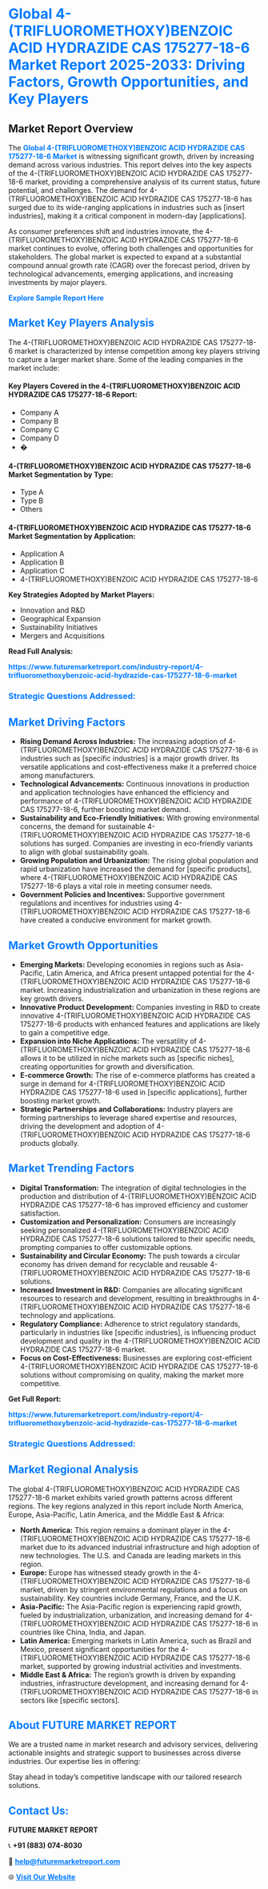 <h1 style="color: #007BFF;">Global 4-(TRIFLUOROMETHOXY)BENZOIC ACID HYDRAZIDE CAS 175277-18-6 Market Report 2025-2033: Driving Factors, Growth Opportunities, and Key Players</h1>

<section id="overview">
<h2>Market Report Overview</h2>
<p>The <a href="https://www.futuremarketreport.com/industry-report/4-trifluoromethoxybenzoic-acid-hydrazide-cas-175277-18-6-market" style="color: #007BFF; text-decoration: none;"><strong>Global 4-(TRIFLUOROMETHOXY)BENZOIC ACID HYDRAZIDE CAS 175277-18-6 Market</strong></a> is witnessing significant growth, driven by increasing demand across various industries. This report delves into the key aspects of the 4-(TRIFLUOROMETHOXY)BENZOIC ACID HYDRAZIDE CAS 175277-18-6 market, providing a comprehensive analysis of its current status, future potential, and challenges. The demand for 4-(TRIFLUOROMETHOXY)BENZOIC ACID HYDRAZIDE CAS 175277-18-6 has surged due to its wide-ranging applications in industries such as [insert industries], making it a critical component in modern-day [applications].</p>
<p>As consumer preferences shift and industries innovate, the 4-(TRIFLUOROMETHOXY)BENZOIC ACID HYDRAZIDE CAS 175277-18-6 market continues to evolve, offering both challenges and opportunities for stakeholders. The global market is expected to expand at a substantial compound annual growth rate (CAGR) over the forecast period, driven by technological advancements, emerging applications, and increasing investments by major players.</p>
</section>

<section id="overview">
<p><a href="https://www.futuremarketreport.com/request-sample/reportId=112178" style="color: #007BFF; text-decoration: none;"><strong>Explore Sample Report Here</strong></a></p>
</section>

<section id="key-players">
<h2 style="color: #007BFF;">Market Key Players Analysis</h2>
<p>The 4-(TRIFLUOROMETHOXY)BENZOIC ACID HYDRAZIDE CAS 175277-18-6 market is characterized by intense competition among key players striving to capture a larger market share. Some of the leading companies in the market include:</p>
<h4>Key Players Covered in the 4-(TRIFLUOROMETHOXY)BENZOIC ACID HYDRAZIDE CAS 175277-18-6 Report:</h4>
<ul><li>Company A</li><li>Company B</li><li>Company C</li><li>Company D</li><li>�</li></ul>
<h4>4-(TRIFLUOROMETHOXY)BENZOIC ACID HYDRAZIDE CAS 175277-18-6 Market Segmentation by Type:</h4>
<ul><li>Type A</li><li>Type B</li><li>Others</li></ul>

<h4>4-(TRIFLUOROMETHOXY)BENZOIC ACID HYDRAZIDE CAS 175277-18-6 Market Segmentation by Application:</h4>
<ul><li>Application A</li><li>Application B</li><li>Application C</li><li>4-(TRIFLUOROMETHOXY)BENZOIC ACID HYDRAZIDE CAS 175277-18-6</li></ul>
<p><strong>Key Strategies Adopted by Market Players:</strong></p>
<ul>
<li>Innovation and R&D</li>
<li>Geographical Expansion</li>
<li>Sustainability Initiatives</li>
<li>Mergers and Acquisitions</li>
</ul>
</section>

<section>
<p><strong>Read Full Analysis: </strong></p><a href="https://www.futuremarketreport.com/industry-report/4-trifluoromethoxybenzoic-acid-hydrazide-cas-175277-18-6-market" style="color: #007BFF; text-decoration: none;"><strong>https://www.futuremarketreport.com/industry-report/4-trifluoromethoxybenzoic-acid-hydrazide-cas-175277-18-6-market</strong></a>
<h3 style="color: #007BFF;">Strategic Questions Addressed:</h3>
</section>

<section id="driving-factors">
<h2 style="color: #007BFF;">Market Driving Factors</h2>
<ul>
<li><strong>Rising Demand Across Industries:</strong> The increasing adoption of 4-(TRIFLUOROMETHOXY)BENZOIC ACID HYDRAZIDE CAS 175277-18-6 in industries such as [specific industries] is a major growth driver. Its versatile applications and cost-effectiveness make it a preferred choice among manufacturers.</li>
<li><strong>Technological Advancements:</strong> Continuous innovations in production and application technologies have enhanced the efficiency and performance of 4-(TRIFLUOROMETHOXY)BENZOIC ACID HYDRAZIDE CAS 175277-18-6, further boosting market demand.</li>
<li><strong>Sustainability and Eco-Friendly Initiatives:</strong> With growing environmental concerns, the demand for sustainable 4-(TRIFLUOROMETHOXY)BENZOIC ACID HYDRAZIDE CAS 175277-18-6 solutions has surged. Companies are investing in eco-friendly variants to align with global sustainability goals.</li>
<li><strong>Growing Population and Urbanization:</strong> The rising global population and rapid urbanization have increased the demand for [specific products], where 4-(TRIFLUOROMETHOXY)BENZOIC ACID HYDRAZIDE CAS 175277-18-6 plays a vital role in meeting consumer needs.</li>
<li><strong>Government Policies and Incentives:</strong> Supportive government regulations and incentives for industries using 4-(TRIFLUOROMETHOXY)BENZOIC ACID HYDRAZIDE CAS 175277-18-6 have created a conducive environment for market growth.</li>
</ul>
</section>

<section id="growth-opportunities">
<h2 style="color: #007BFF;">Market Growth Opportunities</h2>
<ul>
<li><strong>Emerging Markets:</strong> Developing economies in regions such as Asia-Pacific, Latin America, and Africa present untapped potential for the 4-(TRIFLUOROMETHOXY)BENZOIC ACID HYDRAZIDE CAS 175277-18-6 market. Increasing industrialization and urbanization in these regions are key growth drivers.</li>
<li><strong>Innovative Product Development:</strong> Companies investing in R&D to create innovative 4-(TRIFLUOROMETHOXY)BENZOIC ACID HYDRAZIDE CAS 175277-18-6 products with enhanced features and applications are likely to gain a competitive edge.</li>
<li><strong>Expansion into Niche Applications:</strong> The versatility of 4-(TRIFLUOROMETHOXY)BENZOIC ACID HYDRAZIDE CAS 175277-18-6 allows it to be utilized in niche markets such as [specific niches], creating opportunities for growth and diversification.</li>
<li><strong>E-commerce Growth:</strong> The rise of e-commerce platforms has created a surge in demand for 4-(TRIFLUOROMETHOXY)BENZOIC ACID HYDRAZIDE CAS 175277-18-6 used in [specific applications], further boosting market growth.</li>
<li><strong>Strategic Partnerships and Collaborations:</strong> Industry players are forming partnerships to leverage shared expertise and resources, driving the development and adoption of 4-(TRIFLUOROMETHOXY)BENZOIC ACID HYDRAZIDE CAS 175277-18-6 products globally.</li>
</ul>
</section>

<section id="trending-factors">
<h2 style="color: #007BFF;">Market Trending Factors</h2>
<ul>
<li><strong>Digital Transformation:</strong> The integration of digital technologies in the production and distribution of 4-(TRIFLUOROMETHOXY)BENZOIC ACID HYDRAZIDE CAS 175277-18-6 has improved efficiency and customer satisfaction.</li>
<li><strong>Customization and Personalization:</strong> Consumers are increasingly seeking personalized 4-(TRIFLUOROMETHOXY)BENZOIC ACID HYDRAZIDE CAS 175277-18-6 solutions tailored to their specific needs, prompting companies to offer customizable options.</li>
<li><strong>Sustainability and Circular Economy:</strong> The push towards a circular economy has driven demand for recyclable and reusable 4-(TRIFLUOROMETHOXY)BENZOIC ACID HYDRAZIDE CAS 175277-18-6 solutions.</li>
<li><strong>Increased Investment in R&D:</strong> Companies are allocating significant resources to research and development, resulting in breakthroughs in 4-(TRIFLUOROMETHOXY)BENZOIC ACID HYDRAZIDE CAS 175277-18-6 technology and applications.</li>
<li><strong>Regulatory Compliance:</strong> Adherence to strict regulatory standards, particularly in industries like [specific industries], is influencing product development and quality in the 4-(TRIFLUOROMETHOXY)BENZOIC ACID HYDRAZIDE CAS 175277-18-6 market.</li>
<li><strong>Focus on Cost-Effectiveness:</strong> Businesses are exploring cost-efficient 4-(TRIFLUOROMETHOXY)BENZOIC ACID HYDRAZIDE CAS 175277-18-6 solutions without compromising on quality, making the market more competitive.</li>
</ul>
</section>

<section>
<p><strong>Get Full Report: </strong></p><a href="https://www.futuremarketreport.com/industry-report/4-trifluoromethoxybenzoic-acid-hydrazide-cas-175277-18-6-market" style="color: #007BFF; text-decoration: none;"><strong>https://www.futuremarketreport.com/industry-report/4-trifluoromethoxybenzoic-acid-hydrazide-cas-175277-18-6-market</strong></a>
<h3 style="color: #007BFF;">Strategic Questions Addressed:</h3>
</section>


<section id="regional-analysis">
<h2 style="color: #007BFF;">Market Regional Analysis</h2>
<p>The global 4-(TRIFLUOROMETHOXY)BENZOIC ACID HYDRAZIDE CAS 175277-18-6 market exhibits varied growth patterns across different regions. The key regions analyzed in this report include North America, Europe, Asia-Pacific, Latin America, and the Middle East & Africa:</p>
<ul>
<li><strong>North America:</strong> This region remains a dominant player in the 4-(TRIFLUOROMETHOXY)BENZOIC ACID HYDRAZIDE CAS 175277-18-6 market due to its advanced industrial infrastructure and high adoption of new technologies. The U.S. and Canada are leading markets in this region.</li>
<li><strong>Europe:</strong> Europe has witnessed steady growth in the 4-(TRIFLUOROMETHOXY)BENZOIC ACID HYDRAZIDE CAS 175277-18-6 market, driven by stringent environmental regulations and a focus on sustainability. Key countries include Germany, France, and the U.K.</li>
<li><strong>Asia-Pacific:</strong> The Asia-Pacific region is experiencing rapid growth, fueled by industrialization, urbanization, and increasing demand for 4-(TRIFLUOROMETHOXY)BENZOIC ACID HYDRAZIDE CAS 175277-18-6 in countries like China, India, and Japan.</li>
<li><strong>Latin America:</strong> Emerging markets in Latin America, such as Brazil and Mexico, present significant opportunities for the 4-(TRIFLUOROMETHOXY)BENZOIC ACID HYDRAZIDE CAS 175277-18-6 market, supported by growing industrial activities and investments.</li>
<li><strong>Middle East & Africa:</strong> The region’s growth is driven by expanding industries, infrastructure development, and increasing demand for 4-(TRIFLUOROMETHOXY)BENZOIC ACID HYDRAZIDE CAS 175277-18-6 in sectors like [specific sectors].</li>
</ul>
</section>

<footer>
<h2 style="color: #007BFF;">About FUTURE MARKET REPORT</h2>
<p>We are a trusted name in market research and advisory services, delivering actionable insights and strategic support to businesses across diverse industries. Our expertise lies in offering:</p>

<p>Stay ahead in today’s competitive landscape with our tailored research solutions.</p>

<h2 style="color: #007BFF;">Contact Us:</h2>
<p><strong>FUTURE MARKET REPORT</strong></p>
<p>📞 <strong>+91 (883) 074-8030</strong></p>
<p>📧 <strong><a href="mailto:help@futuremarketreport.com" style="color: #007BFF;">help@futuremarketreport.com</a></strong></p>
<p>🌐 <strong><a href="https://www.futuremarketreport.com/" style="color: #007BFF;">Visit Our Website</a></strong></p>
</footer>